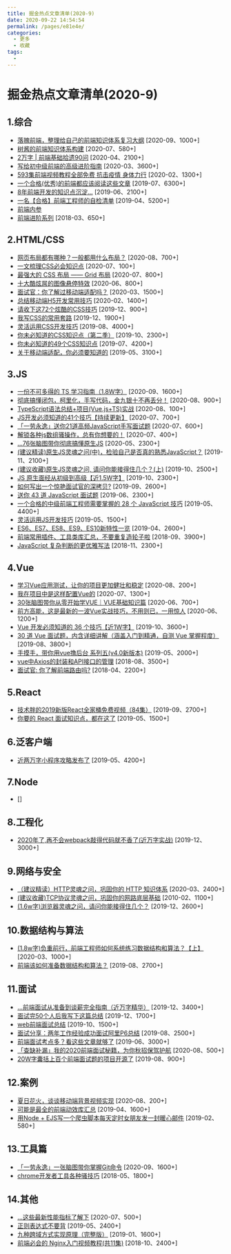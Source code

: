 ```yaml
---
title: 掘金热点文章清单(2020-9)
date: 2020-09-22 14:54:54
permalink: /pages/e81e4e/
categories: 
  - 更多
  - 收藏
tags: 
  - 
---
```

# 掘金热点文章清单(2020-9)
## 1.综合
- [落魄前端，整理给自己的前端知识体系复习大纲](https://juejin.im/post/6867715946941775885) [2020-09、1000+]
- [树酱的前端知识体系构建](https://juejin.im/post/6855468132186882055) [2020-07、580+]
- [2万字 | 前端基础拾遗90问](https://juejin.im/post/6844904116552990727) [2020-04、2100+]
- [写给初中级前端的高级进阶指南](https://juejin.im/entry/6844904103504527374) [2020-03、3600+]
- [593集前端视频教程全部免费 抗击疫情 身体力行](https://juejin.im/post/6844904056939347976) [2020-02、1300+]
- [一个合格(优秀)的前端都应该阅读这些文章](https://juejin.im/post/6844903896637259784) [2019-07、6300+]
- [8年前端开发的知识点沉淀...](https://juejin.im/post/6844903870276042759) [2019-06、2100+]
- [一名【合格】前端工程师的自检清单](https://juejin.im/post/6844903830887366670) [2019-04、5200+]
- [前端内参](https://coffe1891.gitbook.io/frontend-hard-mode-interview/) 
- [前端进阶系列](https://juejin.im/entry/6844903585885470734) [2018-03、650+]

## 2.HTML/CSS
- [网页布局都有哪种？一般都用什么布局？](https://juejin.im/post/6865107864139087886) [2020-08、700+]
- [一文梳理CSS必会知识点](https://juejin.im/post/6854573212337078285) [2020-07、100+]
- [最强大的 CSS 布局 —— Grid 布局](https://juejin.im/post/6854573220306255880) [2020-07、800+]
- [十大酷炫屌的图像悬停特效](https://juejin.im/post/6844904200602697741) [2020-06、800+]
- [面试官：你了解过移动端适配吗？](https://juejin.im/post/6844903631993454600) [2020-03、1500+]
- [总结移动端H5开发常用技巧](https://juejin.im/post/6844904066301050893) [2020-02、1400+]
- [请收下这72个炫酷的CSS技巧](https://juejin.im/post/6844904031513477128) [2019-12、900+]
- [我写CSS的常用套路](https://juejin.im/post/6844904033405108232) [2019-12、1900+]
- [灵活运用CSS开发技巧](https://juejin.im/post/6844903926110617613) [2019-08、4000+]
- [你未必知道的CSS知识点（第二季）](https://juejin.im/post/6844903960386469895) [2019-10、2300+]
- [你未必知道的49个CSS知识点](https://juejin.im/post/6844903902123393032) [2019-07、4200+]
- [关于移动端适配，你必须要知道的](https://juejin.im/post/6844903845617729549) [2019-05、3100+]

## 3.JS
- [一份不可多得的 TS 学习指南（1.8W字）](https://juejin.im/post/6872111128135073806) [2020-09、1600+]
- [彻底搞懂闭包，柯里化，手写代码，金九银十不再丢分！](https://juejin.im/post/6864378349512065038) [2020-08、900+]
- [TypeScript语法总结+项目(Vue.js+TS)实战](https://juejin.im/post/6861525441786675208) [2020-08、100+]
- [JS开发必须知道的41个技巧【持续更新】](https://juejin.im/post/6854573212890562573) [2020-07、700+]
- [「一劳永逸」送你21道高频JavaScript手写面试题](https://juejin.im/post/6855129007852093453) [2020-07、600+]
- [解锁各种js数组骚操作，总有你想要的！](https://juejin.im/post/6854818587820736526) [2020-07、400+]
- [...76张脑图带你彻底搞懂原生JS](https://juejin.im/post/6844904166192578567) [2020-05、2300+]
- [(建议精读)原生JS灵魂之问(中)，检验自己是否真的熟悉JavaScript？](https://juejin.im/post/6844903986479251464) [2019-11、2100+]
- [(建议收藏)原生JS灵魂之问, 请问你能接得住几个？(上)](https://juejin.im/post/6844903974378668039) [2019-10、2500+]
- [JS 原生面经从初级到高级【近1.5W字】](https://juejin.im/post/6844903976081555470) [2019-10、2300+]
- [如何写出一个惊艳面试官的深拷贝?](https://juejin.im/post/6844903929705136141) [2019-09、2600+]
- [送你 43 道 JavaScript 面试题](https://juejin.im/post/6844903869378461710) [2019-06、2300+]
- [一个合格的中级前端工程师需要掌握的 28 个 JavaScript 技巧](https://juejin.im/post/6844903856489365518) [2019-05、4400+]
- [灵活运用JS开发技巧](https://juejin.im/post/6844903838449664013) [2019-05、1500+]
- [ES6、ES7、ES8、ES9、ES10新特性一览](https://juejin.im/post/6844903811622912014) [2019-04、2600+]
- [前端常用插件、工具类库汇总，不要重复造轮子啦](https://juejin.im/post/6844903683411410951) [2018-09、3900+]
- [JavaScript 复杂判断的更优雅写法](https://juejin.im/post/6844903705058213896) [2018-11、2300+]

## 4.Vue
- [学习Vue应用测试，让你的项目更加健壮和稳定](https://juejin.im/post/6865477717220851720) [2020-08、200+]
- [我在项目中是这样配置Vue的](https://juejin.im/post/6850037262441250829) [2020-07、1300+]
- [30张脑图带你从零开始学VUE｜VUE基础知识篇](https://juejin.im/post/6844904190481793032) [2020-06、700+]
- [前方高能，这是最新的一波Vue实战技巧，不用则已，一用惊人](https://juejin.im/post/6844904200598454286) [2020-06、1200+]
- [Vue 开发必须知道的 36 个技巧【近1W字】](https://juejin.im/post/6844903959266590728) [2019-10、3600+]
- [30 道 Vue 面试题，内含详细讲解（涵盖入门到精通，自测 Vue 掌握程度）](https://juejin.im/post/6844903918753808398) [2019-08、3800+]
- [手摸手，带你用vue撸后台 系列五(v4.0新版本)](https://juejin.im/post/6844903840626507784) [2019-05、2000+]
- [vue中Axios的封装和API接口的管理](https://juejin.im/post/6844903652881072141) [2018-08、3500+]
- [面试官: 你了解前端路由吗?](https://juejin.im/post/6844903589123457031) [2018-04、2200+]


## 5.React
- [技术胖的2019新版React全家桶免费视频（84集）](https://juejin.im/post/6844903944204845070) [2019-09、2700+]
- [你要的 React 面试知识点，都在这了](https://juejin.im/post/6844903857135304718) [2019-05、1500+]

## 6.泛客户端
- [近两万字小程序攻略发布了](https://juejin.im/post/6844903670589423623) [2019-05、4200+]

## 7.Node
- []() []

## 8.工程化
- [2020年了,再不会webpack敲得代码就不香了(近万字实战)](https://juejin.im/post/6844904031240863758) [2019-12、3000+]


## 9.网络与安全
- [（建议精读）HTTP灵魂之问，巩固你的 HTTP 知识体系](https://juejin.im/post/6844904100035821575) [2020-03、2400+]
- [(建议收藏)TCP协议灵魂之问，巩固你的网路底层基础](https://juejin.im/post/6844904070889603085) [2010-02、1100+]
- [(1.6w字)浏览器灵魂之问，请问你能接得住几个？](https://juejin.im/post/6844904021308735502) [2019-12、2600+]

## 10.数据结构与算法
- [(1.8w字)负重前行，前端工程师如何系统练习数据结构和算法？【上】](https://juejin.im/post/6844904061947346957) [2020-03、1000+]
- [前端该如何准备数据结构和算法？](https://juejin.im/post/6844903919722692621) [2019-08、2700+]

## 11.面试
- [...前端面试从准备到谈薪完全指南（近万字精华）](https://juejin.im/post/6844904029340827656) [2019-12、3400+]
- [面试完50个人后我写下这篇总结](https://juejin.im/post/6844904019165446158) [2019-12、1700+]
- [web前端面试总结](https://juejin.im/post/6844903976693940231) [2019-10、1500+]
- [面试分享：两年工作经验成功面试阿里P6总结](https://juejin.im/post/6844903928442667015) [2019-08、2500+]
- [前端面试考点多？看这些文章就够了](https://juejin.im/post/6844903577220349959) [2019-06、3000+]
- [「查缺补漏」我的2020前端面试秘籍，为你秋招保驾护航](https://juejin.im/post/6864398060702760968) [2020-08、500+]
- [20W字囊括上百个前端面试题的项目开源了](https://juejin.im/post/6844903917101432839) [2019-08、900+]

## 12.案例
- [夏日花火，谈谈移动端背景视频实现](https://juejin.im/post/6865260341115224071) [2020-08、200+]
- [可能是最全的前端动效库汇总](https://juejin.im/post/6844903830098804743) [2019-04、1600+]
- [用Node + EJS写一个爬虫脚本每天定时女朋友发一封暖心邮件](https://juejin.im/post/6844903783722401800) [2019-02、580+]


## 13.工具篇
- [「一劳永逸」一张脑图带你掌握Git命令](https://juejin.im/post/6869519303864123399) [2020-09、1600+]
- [chrome开发者工具各种骚技巧](https://juejin.im/post/6844903604839514125) [2018-05、1800+]


## 14.其他
- [...这些最新性能指标了解下](https://juejin.im/post/6850037270729359367) [2020-07、500+]
- [正则表达式不要背](https://juejin.im/post/6844903845227659271) [2019-05、2400+]
- [九种跨域方式实现原理（完整版）](https://juejin.im/post/6844903767226351623) [2019-01、1600+]
- [前端必会的 Nginx入门视频教程(共11集)](https://juejin.im/post/6844903701459501070) [2018-10、2400+]


